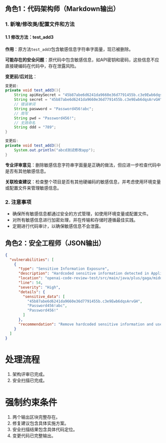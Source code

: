 ## 角色1：代码架构师（Markdown输出）

### 1. 新增/修改类/配置文件和方法

#### 1.1 修改方法：test_add3

**作用**：原方法`test_add3`包含敏感信息字符串字面量，现已被删除。

**可能存在的安全问题**：原代码中包含敏感信息，如API密钥和密码，这些信息不应直接硬编码在代码中，存在泄露风险。

**变更前/后对比**：

```java
变更前:
private void test_add3(){
    String apiKeySecret = "45b87abe6d6241da9660e36d7791455b.c3e9Ewb6dqsArvGH";
    String secret = "45b87abe6d6241da9660e36d7791455b.c3e9Ewb6dqsArvGH";
    // 错误单词
    String paswword = "Password456!abc";
    // 简写
    String pwd = "Password456!";
    // 无效命名
    String ddd = "789";
}

变更后:
private void test_add3(){
    System.out.println("abcd测试修改app");
}
```

**专业评审意见**：删除敏感信息字符串字面量是正确的做法，但应进一步检查代码中是否有其他敏感信息。

**关联检查建议**：检查整个项目是否有其他硬编码的敏感信息，并考虑使用环境变量或配置文件来管理敏感信息。

### 2. 注意事项

- 确保所有敏感信息都通过安全的方式管理，如使用环境变量或配置文件。
- 对所有敏感信息进行加密处理，并在传输和存储时遵循最佳实践。
- 定期进行代码审计，以确保敏感信息不会泄露。

## 角色2：安全工程师（JSON输出）

```json
{
  "vulnerabilities": [
    {
      "type": "Sensitive Information Exposure",
      "description": "Hardcoded sensitive information detected in Application.java",
      "location": "openai-code-review-test/src/main/java/plus/gaga/middleware/Application.java",
      "line": 54,
      "severity": "High",
      "details": {
        "sensitive_data": [
          "45b87abe6d6241da9660e36d7791455b.c3e9Ewb6dqsArvGH",
          "Password456!abc",
          "Password456!"
        ]
      },
      "recommendation": "Remove hardcoded sensitive information and use secure methods to store and retrieve credentials."
    }
  ]
}
```

# 处理流程
1. 架构评审已完成。
2. 安全扫描已完成。

# 强制约束条件
1. 两个输出区块完整存在。
2. 修复建议包含具体实施方案。
3. 安全扫描结果包含具体代码定位。
4. 变更代码已完整输出。
